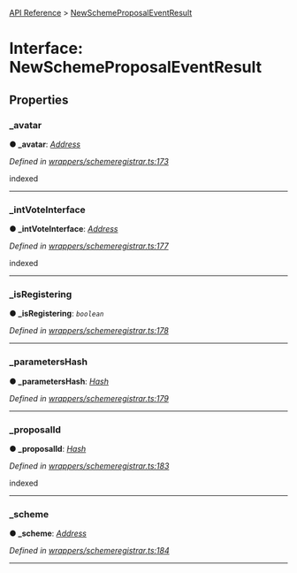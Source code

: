 [API Reference](../README.md) > [NewSchemeProposalEventResult](../interfaces/NewSchemeProposalEventResult.md)



# Interface: NewSchemeProposalEventResult


## Properties
<a id="_avatar"></a>

###  _avatar

**●  _avatar**:  *[Address](../#Address)* 

*Defined in [wrappers/schemeregistrar.ts:173](https://github.com/daostack/arc.js/blob/42de6847/lib/wrappers/schemeregistrar.ts#L173)*



indexed




___

<a id="_intVoteInterface"></a>

###  _intVoteInterface

**●  _intVoteInterface**:  *[Address](../#Address)* 

*Defined in [wrappers/schemeregistrar.ts:177](https://github.com/daostack/arc.js/blob/42de6847/lib/wrappers/schemeregistrar.ts#L177)*



indexed




___

<a id="_isRegistering"></a>

###  _isRegistering

**●  _isRegistering**:  *`boolean`* 

*Defined in [wrappers/schemeregistrar.ts:178](https://github.com/daostack/arc.js/blob/42de6847/lib/wrappers/schemeregistrar.ts#L178)*





___

<a id="_parametersHash"></a>

###  _parametersHash

**●  _parametersHash**:  *[Hash](../#Hash)* 

*Defined in [wrappers/schemeregistrar.ts:179](https://github.com/daostack/arc.js/blob/42de6847/lib/wrappers/schemeregistrar.ts#L179)*





___

<a id="_proposalId"></a>

###  _proposalId

**●  _proposalId**:  *[Hash](../#Hash)* 

*Defined in [wrappers/schemeregistrar.ts:183](https://github.com/daostack/arc.js/blob/42de6847/lib/wrappers/schemeregistrar.ts#L183)*



indexed




___

<a id="_scheme"></a>

###  _scheme

**●  _scheme**:  *[Address](../#Address)* 

*Defined in [wrappers/schemeregistrar.ts:184](https://github.com/daostack/arc.js/blob/42de6847/lib/wrappers/schemeregistrar.ts#L184)*





___



